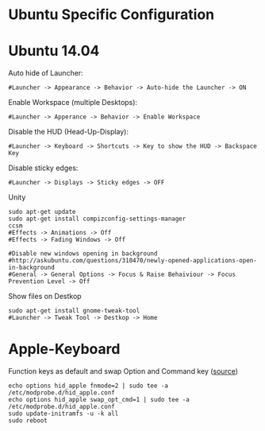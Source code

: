 Ubuntu Specific Configuration
=============================

Ubuntu 14.04
============
Auto hide of Launcher:

    #Launcher -> Appearance -> Behavior -> Auto-hide the Launcher -> ON

Enable Workspace (multiple Desktops):

    #Launcher -> Apperance -> Behavior -> Enable Workspace

Disable the HUD (Head-Up-Display):

    #Launcher -> Keyboard -> Shortcuts -> Key to show the HUD -> Backspace Key
    
Disable sticky edges:

    #Launcher -> Displays -> Sticky edges -> OFF

Unity
    
    sudo apt-get update
    sudo apt-get install compizconfig-settings-manager
    ccsm 
    #Effects -> Animations -> Off
    #Effects -> Fading Windows -> Off 
    
    #Disable new windows opening in background    
    #http://askubuntu.com/questions/310470/newly-opened-applications-open-in-background
    #General -> General Options -> Focus & Raise Behaiviour -> Focus Prevention Level -> Off

Show files on Destkop

    sudo apt-get install gnome-tweak-tool
    #Launcher -> Tweak Tool -> Destkop -> Home


Apple-Keyboard
==============
Function keys as default and swap Option and Command key ([source](https://help.ubuntu.com/community/AppleKeyboard))

    echo options hid_apple fnmode=2 | sudo tee -a /etc/modprobe.d/hid_apple.conf
    echo options hid_apple swap_opt_cmd=1 | sudo tee -a /etc/modprobe.d/hid_apple.conf
    sudo update-initramfs -u -k all
    sudo reboot

    

